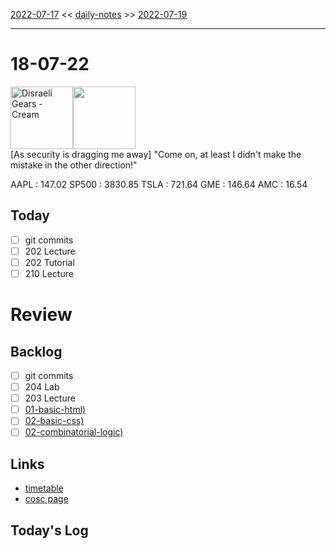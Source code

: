 [2022-07-17](daily_notes/2022-07-17) << [daily-notes](notes/daily-notes.md) >> [2022-07-19](daily_notes/2022-07-19.md)

---
# 18-07-22
<a href='spotify:album:4SMNUQCyTvlO4vFEdXXG45'><img src='https://i.scdn.co/image/d5fe07dc048d5c0d3ad6aee0e9cbf72f67725dad' alt='Disraeli Gears - Cream' height=100></a><img src='https://imgs.xkcd.com/comics/capri_suns.png' height=100>
<br>[As security is dragging me away] "Come on, at least I didn't make the mistake in the other direction!"

AAPL : 147.02 
SP500 : 3830.85 
TSLA : 721.64
GME : 146.64
AMC : 16.54

## Today
- [ ] git commits
- [ ] 202 Lecture
- [ ] 202 Tutorial
- [ ] 210 Lecture

# Review


## Backlog
- [ ] git commits
- [ ] 204 Lab
- [ ] 203 Lecture
- [ ] [01-basic-html)](notes/01-basic-html.md)
- [ ] [02-basic-css)](notes/02-basic-css.md)
- [ ] [02-combinatorial-logic)](notes/02-combinatorial-logic.md)

## Links
- [timetable](https://i.imgur.com/9ghbvAG.png)
- [cosc page](https://cosc203.cspages.otago.ac.nz)

## Today's Log

